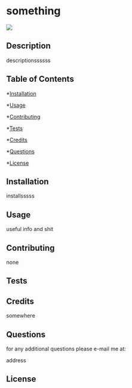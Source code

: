 # something
<img src="https://img.shields.io/github/license/MIT">

## Description
descriptionssssss

## Table of Contents
*[Installation](#Installation)

*[Usage](#Usage)

*[Contributing](#Contributing)

*[Tests](#Tests)

*[Credits](#Credits)

*[Questions](#Questions)

*[License](#License)

## Installation
installsssss

## Usage
useful info and shit

## Contributing
none

## Tests

## Credits
somewhere

## Questions
for any additional questions please e-mail me at:

address

## License
